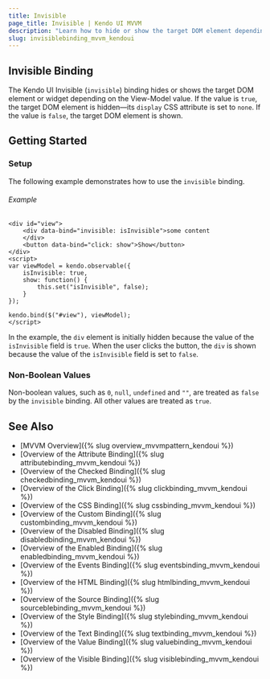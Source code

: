 ```yaml
---
title: Invisible
page_title: Invisible | Kendo UI MVVM
description: "Learn how to hide or show the target DOM element depending on the View-Model value by using the invisible binding in Kendo UI MVVM."
slug: invisiblebinding_mvvm_kendoui
---
```


## Invisible Binding

The Kendo UI Invisible (`invisible`) binding hides or shows the target DOM element or widget depending on the View-Model value. If the value is `true`, the target DOM element is hidden&mdash;its `display` CSS attribute is set to `none`. If the value is `false`, the target DOM element is shown.

## Getting Started

### Setup

The following example demonstrates how to use the `invisible` binding.

###### Example

    <div id="view">
        <div data-bind="invisible: isInvisible">some content
        </div>
        <button data-bind="click: show">Show</button>
    </div>
    <script>
    var viewModel = kendo.observable({
        isInvisible: true,
        show: function() {
            this.set("isInvisible", false);
        }
    });

    kendo.bind($("#view"), viewModel);
    </script>

In the example, the `div` element is initially hidden because the value of the `isInvisible` field is `true`. When the user clicks the button, the `div` is shown because the value of the `isInvisible` field is set to `false`.

### Non-Boolean Values

Non-boolean values, such as `0`, `null`, `undefined` and `""`, are treated as `false` by the `invisible` binding. All other values are treated as `true`.

## See Also

* [MVVM Overview]({% slug overview_mvvmpattern_kendoui %})
* [Overview of the Attribute Binding]({% slug attributebinding_mvvm_kendoui %})
* [Overview of the Checked Binding]({% slug checkedbinding_mvvm_kendoui %})
* [Overview of the Click Binding]({% slug clickbinding_mvvm_kendoui %})
* [Overview of the CSS Binding]({% slug cssbinding_mvvm_kendoui %})
* [Overview of the Custom Binding]({% slug custombinding_mvvm_kendoui %})
* [Overview of the Disabled Binding]({% slug disabledbinding_mvvm_kendoui %})
* [Overview of the Enabled Binding]({% slug enabledbinding_mvvm_kendoui %})
* [Overview of the Events Binding]({% slug eventsbinding_mvvm_kendoui %})
* [Overview of the HTML Binding]({% slug htmlbinding_mvvm_kendoui %})
* [Overview of the Source Binding]({% slug sourceblebinding_mvvm_kendoui %})
* [Overview of the Style Binding]({% slug stylebinding_mvvm_kendoui %})
* [Overview of the Text Binding]({% slug textbinding_mvvm_kendoui %})
* [Overview of the Value Binding]({% slug valuebinding_mvvm_kendoui %})
* [Overview of the Visible Binding]({% slug visiblebinding_mvvm_kendoui %})
